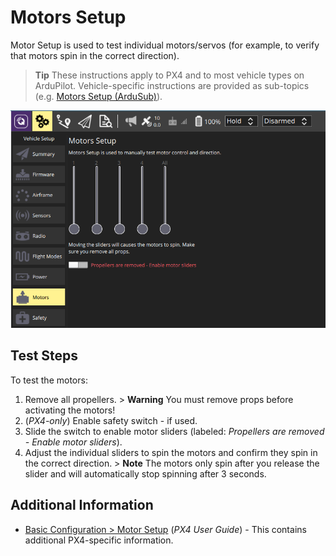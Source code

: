 # Motors Setup

Motor Setup is used to test individual motors/servos (for example, to verify that motors spin in the correct direction).

> **Tip** These instructions apply to PX4 and to most vehicle types on ArduPilot. Vehicle-specific instructions are provided as sub-topics (e.g. [Motors Setup (ArduSub)](../SetupView/Motors_ardusub.md)).

![Motors Test](../../assets/setup/Motors.png)

## Test Steps

To test the motors:

1. Remove all propellers. > **Warning** You must remove props before activating the motors!
2. (*PX4-only*) Enable safety switch - if used.
3. Slide the switch to enable motor sliders (labeled: *Propellers are removed - Enable motor sliders*).
4. Adjust the individual sliders to spin the motors and confirm they spin in the correct direction. > **Note** The motors only spin after you release the slider and will automatically stop spinning after 3 seconds.

## Additional Information

- [Basic Configuration > Motor Setup](http://docs.px4.io/master/en/config/motors.html) (*PX4 User Guide*) - This contains additional PX4-specific information.